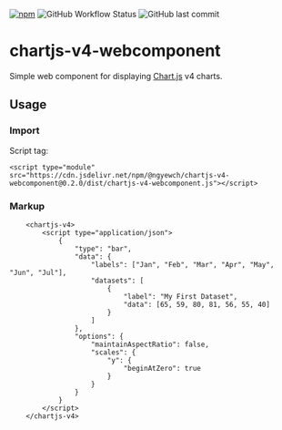 [![npm](https://img.shields.io/npm/v/@ngyewch/chartjs-v4-webcomponent)](https://www.npmjs.com/package/@ngyewch/chartjs-v4-webcomponent)
![GitHub Workflow Status](https://img.shields.io/github/actions/workflow/status/ngyewch/chartjs-v4-webcomponent/CI.yml)
![GitHub last commit](https://img.shields.io/github/last-commit/ngyewch/chartjs-v4-webcomponent)

# chartjs-v4-webcomponent

Simple web component for displaying [Chart.js](https://www.chartjs.org/) v4 charts.

## Usage

### Import

Script tag:
```
<script type="module" src="https://cdn.jsdelivr.net/npm/@ngyewch/chartjs-v4-webcomponent@0.2.0/dist/chartjs-v4-webcomponent.js"></script>
```

### Markup

```
    <chartjs-v4>
        <script type="application/json">
            {
                "type": "bar",
                "data": {
                    "labels": ["Jan", "Feb", "Mar", "Apr", "May", "Jun", "Jul"],
                    "datasets": [
                        {
                            "label": "My First Dataset",
                            "data": [65, 59, 80, 81, 56, 55, 40]
                        }
                    ]
                },
                "options": {
                    "maintainAspectRatio": false,
                    "scales": {
                        "y": {
                            "beginAtZero": true
                        }
                    }
                }
            }
        </script>
    </chartjs-v4>
```
